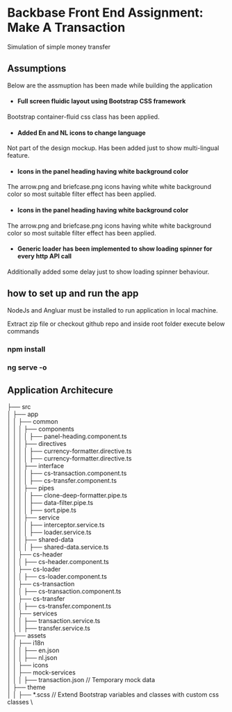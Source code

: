 # Backbase Front End Assignment: Make A Transaction
Simulation of simple money transfer

## Assumptions
Below are the assmuption has been made while building the application

* #### Full screen fluidic layout using Bootstrap CSS framework
Bootstrap container-fluid css class has been applied.
* #### Added En and NL icons to change language
Not part of the design mockup. Has been added just to show multi-lingual feature.
* #### Icons in the panel heading having white background color
The arrow.png and briefcase.png icons having white white background color so most suitable filter effect has been applied.

* #### Icons in the panel heading having white background color
The arrow.png and briefcase.png icons having white white background color so most suitable filter effect has been applied.

* #### Generic loader has been implemented to show loading spinner for every http API call
Additionally added some delay just to show loading spinner behaviour.

## how to set up and run the app
NodeJs and Angluar must be installed to run application in local machine.

Extract zip file or checkout github repo and inside root folder execute below commands
  ### npm install
  ### ng serve -o
## Application Architecure
├── src \
│   ├── app \
│   │   ├── common \
│   │   │   ├── components \
│   │   │   │   ├── panel-heading.component.ts \
│   │   │   ├── directives \
│   │   │   │   ├── currency-formatter.directive.ts \
│   │   │   │   ├── currency-formatter.directive.ts \
│   │   │   ├── interface \
│   │   │   │   ├── cs-transaction.component.ts \
│   │   │   │   ├── cs-transfer.component.ts \
│   │   │   ├── pipes \
│   │   │   │   ├── clone-deep-formatter.pipe.ts \
│   │   │   │   ├── data-filter.pipe.ts \
│   │   │   │   ├── sort.pipe.ts \
│   │   │   ├── service \
│   │   │   │   ├── interceptor.service.ts \
│   │   │   │   ├── loader.service.ts \
│   │   │   ├── shared-data \
│   │   │   │   ├── shared-data.service.ts \
│   │   ├── cs-header \
│   │   │   ├── cs-header.component.ts \
│   │   ├── cs-loader \
│   │   │   ├── cs-loader.component.ts \
│   │   ├── cs-transaction \
│   │   │   ├── cs-transaction.component.ts \
│   │   ├── cs-transfer \
│   │   │   ├── cs-transfer.component.ts \
│   │   ├── services \
│   │   │   ├── transaction.service.ts \
│   │   │   ├── transfer.service.ts \
│   ├── assets \
│   │   ├── i18n \
│   │   │   ├── en.json \
│   │   │   ├── nl.json \
│   │   ├── icons \
│   │   ├── mock-services \
│   │   │   ├──  transaction.json // Temporary mock data \
│   ├── theme \
│   │   ├── *.scss // Extend Bootstrap variables and classes with custom css classes \

